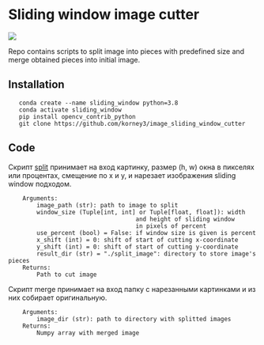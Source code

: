 # Sliding window image cutter

![](images/test.jpg)

Repo contains scripts to split image into pieces with predefined size and merge obtained pieces into initial image.

## Installation

```
   conda create --name sliding_window python=3.8
   conda activate sliding_window
   pip install opencv_contrib_python
   git clone https://github.com/korney3/image_sliding_window_cutter
```


## Code
Скрипт [split](split.py) принимает на вход картинку,
    размер (h, w) окна в пикселях или процентах,
    смещение по x и y, и нарезает
    изображения sliding window подходом.
```
    Arguments:
        image_path (str): path to image to split
        window_size (Tuple[int, int] or Tuple[float, float]): width 
                                    and height of sliding window 
                                    in pixels of percent
        use_percent (bool) = False: if window size is given is percent
        x_shift (int) = 0: shift of start of cutting x-coordinate
        y_shift (int) = 0: shift of start of cutting y-coordinate
        result_dir (str) = "./split_image": directory to store image's pieces
    Returns:
        Path to cut image
```
Скрипт merge принимает на вход папку
    с нарезанными картинками и из них собирает
    оригинальную.
```
    Arguments:
        image_dir (str): path to directory with splitted images
    Returns:
        Numpy array with merged image
```
